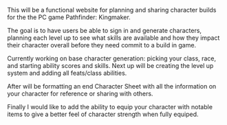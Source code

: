 This will be a functional website for planning and sharing character builds for the the PC game Pathfinder: Kingmaker.


The goal is to have users be able to sign in and generate characters, planning each level up to see what skills are available and how they impact their character overall before they need commit to a build in game.


Currently working on base character generation: picking your class, race, and starting ability scores and skills. Next up will be creating the level up system and adding all feats/class abilities.


After will be formatting an end Character Sheet with all the information on your character for reference or sharing with others.


Finally I would like to add the ability to equip your character with notable items to give a better feel of character strength when fully equiped.